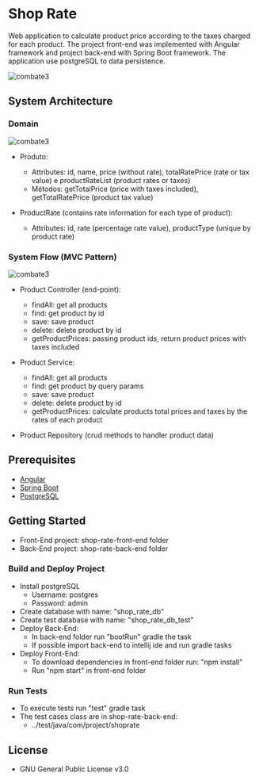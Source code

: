 # Shop Rate

Web application to calculate product price according to the taxes charged for each product. The project front-end was implemented with Angular framework and project 
back-end with Spring Boot framework. The application use postgreSQL to data persistence.

<img src="https://i.ibb.co/9G4Zh2N/b58bcb98-3694-47df-a7e0-15e870e0105e.jpg" alt="combate3" border="0" style="text-align:center;">

## System Architecture

### Domain

<img src="https://i.ibb.co/Y7mnjjf/078c4cca-e0f0-4776-a896-0eab2e6d509e.jpg" alt="combate3" border="0" style="text-align:center;">

* Produto:
  - Attributes: id, name, price (without rate), totalRatePrice (rate or tax value) e productRateList (product rates or taxes)
  - Métodos: getTotalPrice (price with taxes included), getTotalRatePrice (product tax value)
  
* ProductRate (contains rate information for each type of product):
  - Attributes: id, rate (percentage rate value), productType (unique by product rate)

### System Flow (MVC Pattern)

<img src="https://i.ibb.co/Vjn1Vfw/b41fafd1-c7c0-4221-a333-24cdb695c0f8.jpg" alt="combate3" border="0" style="text-align:center;">

* Product Controller (end-point):
  - findAll: get all products
  - find: get product by id
  - save: save product
  - delete: delete product by id
  - getProductPrices: passing product ids, return product prices with taxes included
  
* Product Service:
  - findAll: get all products
  - find: get product by query params
  - save: save product
  - delete: delete product by id
  - getProductPrices: calculate products total prices and taxes by the rates of each product

* Product Repository (crud methods to handler product data) 
  
## Prerequisites

* [Angular](https://angular.io/)
* [Spring Boot](https://spring.io/projects/spring-boot)
* [PostgreSQL](https://www.postgresql.org/download/)

## Getting Started

* Front-End project: shop-rate-front-end folder
* Back-End project: shop-rate-back-end folder

### Build and Deploy Project

* Install postgreSQL
  - Username: postgres
  - Password: admin
* Create database with name: "shop_rate_db"
* Create test database with name: "shop_rate_db_test"
* Deploy Back-End:
  - In back-end folder run "bootRun" gradle the task 
  - If possible import back-end to intellij ide and run gradle tasks 
* Deploy Front-End:
  - To download dependencies in front-end folder run: "npm install" 
  - Run "npm start" in front-end folder

### Run Tests

* To execute tests run "test" gradle task
* The test cases class are in shop-rate-back-end:
  - ../test/java/com/project/shoprate

## License

* GNU General Public License v3.0
